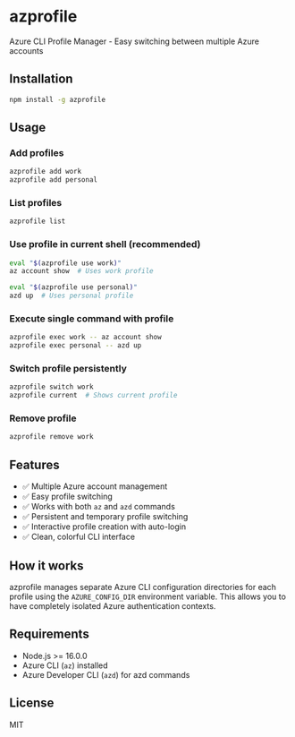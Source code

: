 # azprofile

Azure CLI Profile Manager - Easy switching between multiple Azure accounts

## Installation

```bash
npm install -g azprofile
```

## Usage

### Add profiles
```bash
azprofile add work
azprofile add personal
```

### List profiles
```bash
azprofile list
```

### Use profile in current shell (recommended)
```bash
eval "$(azprofile use work)"
az account show  # Uses work profile

eval "$(azprofile use personal)"  
azd up  # Uses personal profile
```

### Execute single command with profile
```bash
azprofile exec work -- az account show
azprofile exec personal -- azd up
```

### Switch profile persistently
```bash
azprofile switch work
azprofile current  # Shows current profile
```

### Remove profile
```bash
azprofile remove work
```

## Features

- ✅ Multiple Azure account management
- ✅ Easy profile switching
- ✅ Works with both `az` and `azd` commands
- ✅ Persistent and temporary profile switching
- ✅ Interactive profile creation with auto-login
- ✅ Clean, colorful CLI interface

## How it works

azprofile manages separate Azure CLI configuration directories for each profile using the `AZURE_CONFIG_DIR` environment variable. This allows you to have completely isolated Azure authentication contexts.

## Requirements

- Node.js >= 16.0.0
- Azure CLI (`az`) installed
- Azure Developer CLI (`azd`) for azd commands

## License

MIT